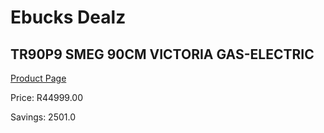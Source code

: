 
# Ebucks Dealz
## TR90P9 SMEG 90CM VICTORIA GAS-ELECTRIC
[Product Page](https://www.ebucks.com/web/shop/productSelected.do?prodId=1173110176&catId=704989856)

Price: R44999.00

Savings: 2501.0


	